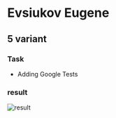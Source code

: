 # Evsiukov Eugene

## 5 variant

### Task

* Adding Google Tests

### result

![result](docx/res.bmp)
